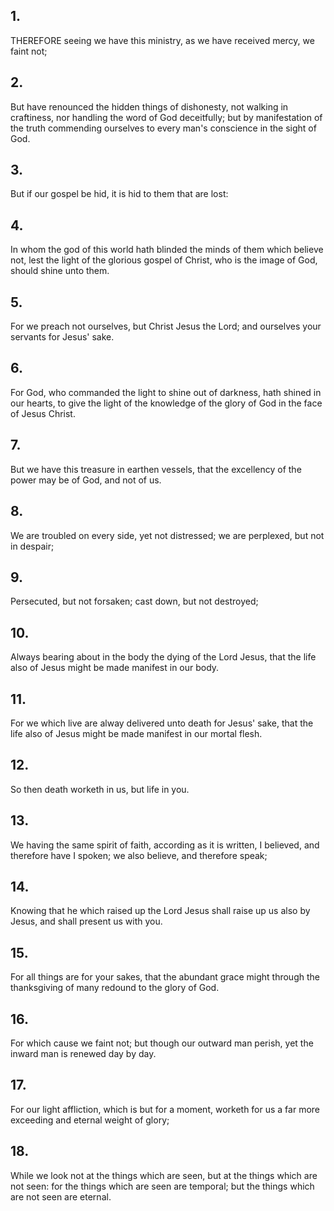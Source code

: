 ## 1.
THEREFORE seeing we have this ministry, as we have received mercy, we faint not;
## 2.
But have renounced the hidden things of dishonesty, not walking in craftiness, nor handling the word of God deceitfully; but by manifestation of the truth commending ourselves to every man's conscience in the sight of God.
## 3.
But if our gospel be hid, it is hid to them that are lost:
## 4.
In whom the god of this world hath blinded the minds of them which believe not, lest the light of the glorious gospel of Christ, who is the image of God, should shine unto them.
## 5.
For we preach not ourselves, but Christ Jesus the Lord; and ourselves your servants for Jesus' sake.
## 6.
For God, who commanded the light to shine out of darkness, hath shined in our hearts, to give the light of the knowledge of the glory of God in the face of Jesus Christ.
## 7.
But we have this treasure in earthen vessels, that the excellency of the power may be of God, and not of us.
## 8.
We are troubled on every side, yet not distressed; we are perplexed, but not in despair;
## 9.
Persecuted, but not forsaken; cast down, but not destroyed;
## 10.
Always bearing about in the body the dying of the Lord Jesus, that the life also of Jesus might be made manifest in our body.
## 11.
For we which live are alway delivered unto death for Jesus' sake, that the life also of Jesus might be made manifest in our mortal flesh.
## 12.
So then death worketh in us, but life in you.
## 13.
We having the same spirit of faith, according as it is written, I believed, and therefore have I spoken; we also believe, and therefore speak;
## 14.
Knowing that he which raised up the Lord Jesus shall raise up us also by Jesus, and shall present us with you.
## 15.
For all things are for your sakes, that the abundant grace might through the thanksgiving of many redound to the glory of God.
## 16.
For which cause we faint not; but though our outward man perish, yet the inward man is renewed day by day.
## 17.
For our light affliction, which is but for a moment, worketh for us a far more exceeding and eternal weight of glory;
## 18.
While we look not at the things which are seen, but at the things which are not seen: for the things which are seen are temporal; but the things which are not seen are eternal.

